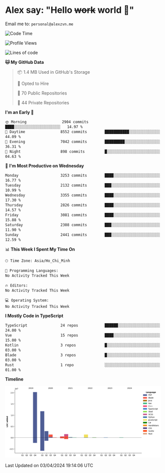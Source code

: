 # Alex say: "Hello ~~work~~ world 🐾"
Email me to: `personal@alexzvn.me`

<!--START_SECTION:waka-->
![Code Time](http://img.shields.io/badge/Code%20Time-1%2C066%20hrs%2055%20mins-blue)

![Profile Views](http://img.shields.io/badge/Profile%20Views-0-blue)

![Lines of code](https://img.shields.io/badge/From%20Hello%20World%20I%27ve%20Written-40.3%20million%20lines%20of%20code-blue)

**🐱 My GitHub Data** 

> 📦 1.4 MB Used in GitHub's Storage 
 > 
> 💼 Opted to Hire
 > 
> 📜 70 Public Repositories 
 > 
> 🔑 44 Private Repositories 
 > 
**I'm an Early 🐤** 

```text
🌞 Morning                2904 commits        ████░░░░░░░░░░░░░░░░░░░░░   14.97 % 
🌆 Daytime                8552 commits        ███████████░░░░░░░░░░░░░░   44.09 % 
🌃 Evening                7042 commits        █████████░░░░░░░░░░░░░░░░   36.31 % 
🌙 Night                  898 commits         █░░░░░░░░░░░░░░░░░░░░░░░░   04.63 % 
```
📅 **I'm Most Productive on Wednesday** 

```text
Monday                   3253 commits        ████░░░░░░░░░░░░░░░░░░░░░   16.77 % 
Tuesday                  2132 commits        ███░░░░░░░░░░░░░░░░░░░░░░   10.99 % 
Wednesday                3355 commits        ████░░░░░░░░░░░░░░░░░░░░░   17.30 % 
Thursday                 2826 commits        ████░░░░░░░░░░░░░░░░░░░░░   14.57 % 
Friday                   3081 commits        ████░░░░░░░░░░░░░░░░░░░░░   15.88 % 
Saturday                 2308 commits        ███░░░░░░░░░░░░░░░░░░░░░░   11.90 % 
Sunday                   2441 commits        ███░░░░░░░░░░░░░░░░░░░░░░   12.59 % 
```


📊 **This Week I Spent My Time On** 

```text
🕑︎ Time Zone: Asia/Ho_Chi_Minh

💬 Programming Languages: 
No Activity Tracked This Week

🔥 Editors: 
No Activity Tracked This Week

💻 Operating System: 
No Activity Tracked This Week
```

**I Mostly Code in TypeScript** 

```text
TypeScript               24 repos            ██████░░░░░░░░░░░░░░░░░░░   24.00 % 
Vue                      15 repos            ████░░░░░░░░░░░░░░░░░░░░░   15.00 % 
Kotlin                   3 repos             █░░░░░░░░░░░░░░░░░░░░░░░░   03.00 % 
Blade                    3 repos             █░░░░░░░░░░░░░░░░░░░░░░░░   03.00 % 
Rust                     1 repo              ░░░░░░░░░░░░░░░░░░░░░░░░░   01.00 % 
```



**Timeline**

![Lines of Code chart](https://raw.githubusercontent.com/alexzvn/alexzvn/main/assets/bar_graph.png)


 Last Updated on 03/04/2024 19:14:06 UTC
<!--END_SECTION:waka-->
